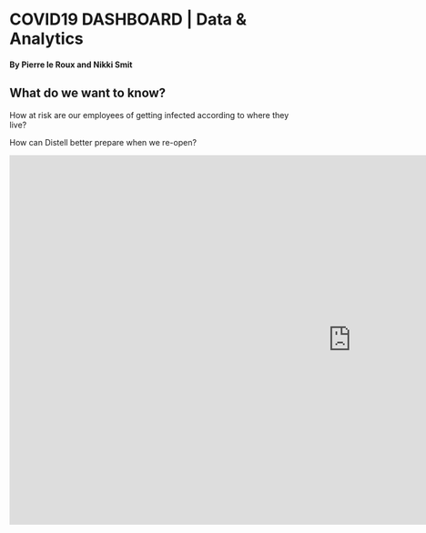 
  <style>
    p{
     align=”justify”;
    }
 </style>
 
<h1> 
COVID19 DASHBOARD | Data & Analytics
</h1> 
<h4> By Pierre le Roux and Nikki Smit </h4>

<h2> 
What do we want to know?  <br>
</h2> 

<p>How at risk are our employees of getting infected according to where they live?

How can Distell better prepare when we re-open? <br> </p>


<iframe seamless frameborder="0" src="https://public.tableau.com/views/BrooklynAnalysis-Map/BrooklynStreets?:display_count=y&publish=yes&:origin=viz_share_link:showVizHome=no&:embed=true" width = '1200' height = '650' scrolling='yes' ></iframe> 






 




